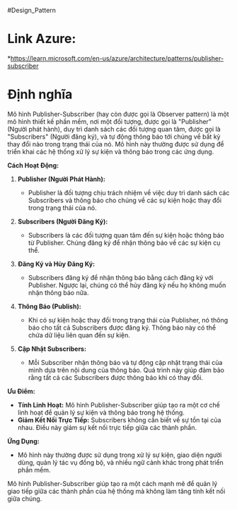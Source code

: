 #Design_Pattern 

# Link Azure:
*https://learn.microsoft.com/en-us/azure/architecture/patterns/publisher-subscriber

# Định nghĩa

Mô hình Publisher-Subscriber (hay còn được gọi là Observer pattern) là một mô hình thiết kế phần mềm, nơi một đối tượng, được gọi là "Publisher" (Người phát hành), duy trì danh sách các đối tượng quan tâm, được gọi là "Subscribers" (Người đăng ký), và tự động thông báo tới chúng về bất kỳ thay đổi nào trong trạng thái của nó. Mô hình này thường được sử dụng để triển khai các hệ thống xử lý sự kiện và thông báo trong các ứng dụng.

**Cách Hoạt Động:**

1. **Publisher (Người Phát Hành):**
    
    - Publisher là đối tượng chịu trách nhiệm về việc duy trì danh sách các Subscribers và thông báo cho chúng về các sự kiện hoặc thay đổi trong trạng thái của nó.
2. **Subscribers (Người Đăng Ký):**
    
    - Subscribers là các đối tượng quan tâm đến sự kiện hoặc thông báo từ Publisher. Chúng đăng ký để nhận thông báo về các sự kiện cụ thể.
3. **Đăng Ký và Hủy Đăng Ký:**
    
    - Subscribers đăng ký để nhận thông báo bằng cách đăng ký với Publisher. Ngược lại, chúng có thể hủy đăng ký nếu họ không muốn nhận thông báo nữa.
4. **Thông Báo (Publish):**
    
    - Khi có sự kiện hoặc thay đổi trong trạng thái của Publisher, nó thông báo cho tất cả Subscribers được đăng ký. Thông báo này có thể chứa dữ liệu liên quan đến sự kiện.
5. **Cập Nhật Subscribers:**
    
    - Mỗi Subscriber nhận thông báo và tự động cập nhật trạng thái của mình dựa trên nội dung của thông báo. Quá trình này giúp đảm bảo rằng tất cả các Subscribers được thông báo khi có thay đổi.

**Ưu Điểm:**

- **Tính Linh Hoạt:** Mô hình Publisher-Subscriber giúp tạo ra một cơ chế linh hoạt để quản lý sự kiện và thông báo trong hệ thống.
- **Giảm Kết Nối Trực Tiếp:** Subscribers không cần biết về sự tồn tại của nhau. Điều này giảm sự kết nối trực tiếp giữa các thành phần.

**Ứng Dụng:**

- Mô hình này thường được sử dụng trong xử lý sự kiện, giao diện người dùng, quản lý tác vụ đồng bộ, và nhiều ngữ cảnh khác trong phát triển phần mềm.

Mô hình Publisher-Subscriber giúp tạo ra một cách mạnh mẽ để quản lý giao tiếp giữa các thành phần của hệ thống mà không làm tăng tính kết nối giữa chúng.